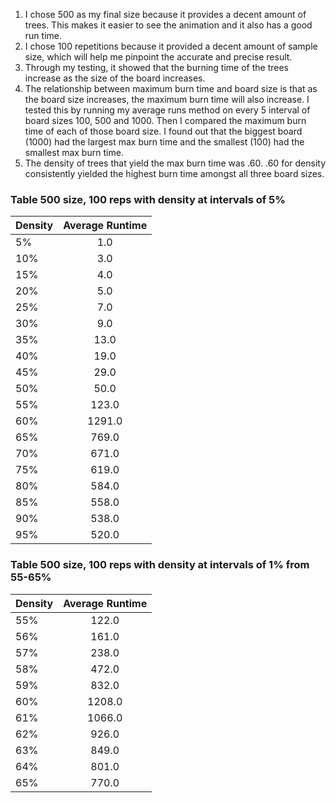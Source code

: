 1. I chose 500 as my final size because it provides a decent amount of trees. This makes it easier to see the animation and it also has a good run time.
2. I chose 100 repetitions because it provided a decent amount of sample size, which will help me pinpoint the accurate and precise result.
3. Through my testing, it showed that the burning time of the trees increase as the size of the board increases.
4. The relationship between maximum burn time and board size is that as the board size increases, the maximum burn time will also increase. I tested this by running my average runs method on every 5 interval of board sizes 100, 500 and 1000. Then I compared the maximum burn time of each of those board size. I found out that the biggest board (1000) had the largest max burn time and the smallest (100) had the smallest max burn time.
5. The density of trees that yield the max burn time was .60. .60 for density consistently yielded the highest burn time amongst all three board sizes.


### Table 500 size, 100 reps with density at intervals of 5%
| Density        | Average Runtime     |
| ------------- |:-------------:|
| 5%     | 1.0|
| 10%    | 3.0      |
| 15% | 4.0      |
| 20% | 5.0     |
| 25% | 7.0      |
| 30% | 9.0   |
| 35% | 13.0     |
| 40% | 19.0    |
| 45% | 29.0      |
| 50% |  50.0      |
| 55% | 123.0     |
| 60%    |  1291.0       |
| 65% | 769.0      
| 70% | 671.0       |
| 75% | 619.0      |
| 80% | 584.0      |
| 85% | 558.0     |
| 90% |  538.0    |
| 95% | 520.0      |

### Table 500 size, 100 reps with density at intervals of 1% from 55-65%
| Density        | Average Runtime     |
| ------------- |:-------------:|
| 55%     | 122.0|
| 56%    | 161.0      |
| 57% | 238.0      
| 58% | 472.0     |
| 59% |  832.0    |
| 60% |  1208.0    |
| 61% | 1066.0   |
| 62% | 926.0      |
| 63% | 849.0      |
| 64% | 801.0       |
| 65% | 770.0      |

